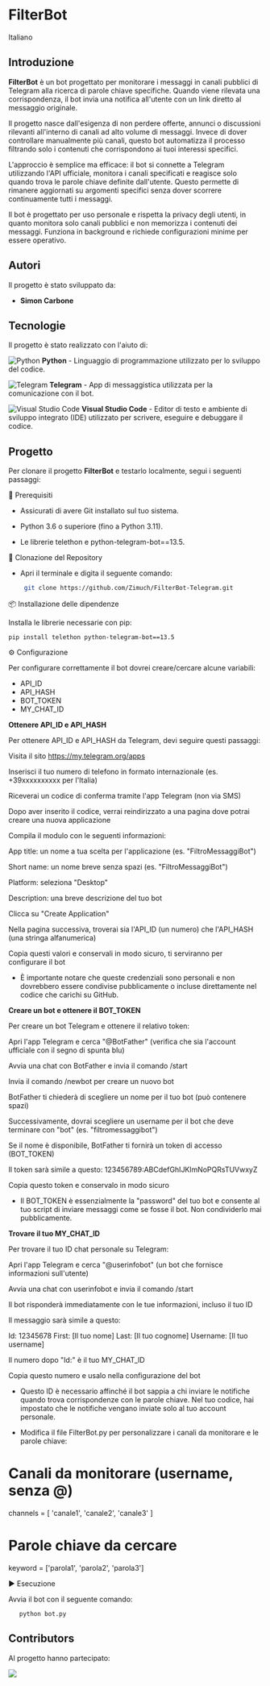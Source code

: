# FilterBot
Italiano

## Introduzione
**FilterBot** è un bot progettato per monitorare i messaggi in canali pubblici di Telegram alla ricerca di parole chiave specifiche. Quando viene rilevata una corrispondenza, il bot invia una notifica all'utente con un link diretto al messaggio originale.

Il progetto nasce dall'esigenza di non perdere offerte, annunci o discussioni rilevanti all'interno di canali ad alto volume di messaggi. Invece di dover controllare manualmente più canali, questo bot automatizza il processo filtrando solo i contenuti che corrispondono ai tuoi interessi specifici.

L'approccio è semplice ma efficace: il bot si connette a Telegram utilizzando l'API ufficiale, monitora i canali specificati e reagisce solo quando trova le parole chiave definite dall'utente. Questo permette di rimanere aggiornati su argomenti specifici senza dover scorrere continuamente tutti i messaggi.

Il bot è progettato per uso personale e rispetta la privacy degli utenti, in quanto monitora solo canali pubblici e non memorizza i contenuti dei messaggi. Funziona in background e richiede configurazioni minime per essere operativo.

## Autori
Il progetto è stato sviluppato da:

- **Simon Carbone**

## Tecnologie
Il progetto è stato realizzato con l'aiuto di:

![Python](https://img.icons8.com/color/48/000000/python.png) **Python** - Linguaggio di programmazione utilizzato per lo sviluppo del codice.

![Telegram](https://img.icons8.com/color/48/telegram-app--v5.png) **Telegram** - App di messaggistica utilizzata per la comunicazione con il bot.

![Visual Studio Code](https://img.icons8.com/?size=48&id=9OGIyU8hrxW5&format=png&color=000000) **Visual Studio Code** - Editor di testo e ambiente di sviluppo integrato (IDE) utilizzato per scrivere, eseguire e debuggare il codice.

## Progetto

Per clonare il progetto **FilterBot** e testarlo localmente, segui i seguenti passaggi:

📌 Prerequisiti

- Assicurati di avere Git installato sul tuo sistema.

- Python 3.6 o superiore (fino a Python 3.11).

- Le librerie telethon e python-telegram-bot==13.5.

🔹 Clonazione del Repository

- Apri il terminale e digita il seguente comando:

  ```bash
   git clone https://github.com/Zimuch/FilterBot-Telegram.git

📦 Installazione delle dipendenze

Installa le librerie necessarie con pip:

    pip install telethon python-telegram-bot==13.5

⚙️ Configurazione

Per configurare correttamente il bot dovrei creare/cercare alcune variabili:

- API_ID
- API_HASH
- BOT_TOKEN
- MY_CHAT_ID

**Ottenere API_ID e API_HASH**

Per ottenere API_ID e API_HASH da Telegram, devi seguire questi passaggi:

Visita il sito https://my.telegram.org/apps

Inserisci il tuo numero di telefono in formato internazionale (es. +39xxxxxxxxxx per l'Italia)

Riceverai un codice di conferma tramite l'app Telegram (non via SMS)

Dopo aver inserito il codice, verrai reindirizzato a una pagina dove potrai creare una nuova applicazione

Compila il modulo con le seguenti informazioni:

App title: un nome a tua scelta per l'applicazione (es. "FiltroMessaggiBot")

Short name: un nome breve senza spazi (es. "FiltroMessaggiBot")

Platform: seleziona "Desktop"

Description: una breve descrizione del tuo bot

Clicca su "Create Application"

Nella pagina successiva, troverai sia l'API_ID (un numero) che l'API_HASH (una stringa alfanumerica)

Copia questi valori e conservali in modo sicuro, ti serviranno per configurare il bot

- È importante notare che queste credenziali sono personali e non dovrebbero essere condivise pubblicamente o incluse direttamente nel codice che carichi su GitHub.

**Creare un bot e ottenere il BOT_TOKEN**

Per creare un bot Telegram e ottenere il relativo token:

Apri l'app Telegram e cerca "@BotFather" (verifica che sia l'account ufficiale con il segno di spunta blu)

Avvia una chat con BotFather e invia il comando /start

Invia il comando /newbot per creare un nuovo bot

BotFather ti chiederà di scegliere un nome per il tuo bot (può contenere spazi)

Successivamente, dovrai scegliere un username per il bot che deve terminare con "bot" (es. "filtromessaggibot")

Se il nome è disponibile, BotFather ti fornirà un token di accesso (BOT_TOKEN)

Il token sarà simile a questo: 123456789:ABCdefGhIJKlmNoPQRsTUVwxyZ

Copia questo token e conservalo in modo sicuro

- Il BOT_TOKEN è essenzialmente la "password" del tuo bot e consente al tuo script di inviare messaggi come se fosse il bot. Non condividerlo mai pubblicamente.

**Trovare il tuo MY_CHAT_ID**

Per trovare il tuo ID chat personale su Telegram:

Apri l'app Telegram e cerca "@userinfobot" (un bot che fornisce informazioni sull'utente)

Avvia una chat con userinfobot e invia il comando /start

Il bot risponderà immediatamente con le tue informazioni, incluso il tuo ID

Il messaggio sarà simile a questo:


Id: 12345678
First: [Il tuo nome]
Last: [Il tuo cognome]
Username: [Il tuo username]

Il numero dopo "Id:" è il tuo MY_CHAT_ID

Copia questo numero e usalo nella configurazione del bot

- Questo ID è necessario affinché il bot sappia a chi inviare le notifiche quando trova corrispondenze con le parole chiave. Nel tuo codice, hai impostato che le notifiche vengano inviate solo al tuo account personale.

- Modifica il file FilterBot.py per personalizzare i canali da monitorare e le parole chiave:


# Canali da monitorare (username, senza @)
channels = [
    'canale1', 'canale2', 'canale3'
]

# Parole chiave da cercare
keyword = ['parola1', 'parola2', 'parola3']

▶️ Esecuzione

Avvia il bot con il seguente comando:

       python bot.py
       
## Contributors
Al progetto hanno partecipato:

<a href="https://github.com/Zimuch/FilterBot-Telegram/graphs/contributors">
<img src="https://contrib.rocks/image?repo=Zimuch/FilterBot-Telegram" />

</a>
